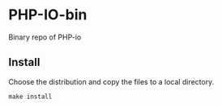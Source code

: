 # PHP-IO-bin
Binary repo of PHP-io


## Install
Choose the distribution and copy the files to a local directory.

    make install
